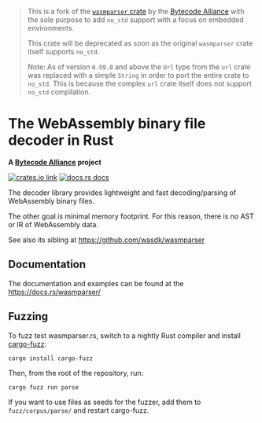 > This is a fork of the [`wasmparser` crate] by the [Bytecode Alliance] with
> the sole purpose to add `no_std` support with a focus on embedded environments.
>
> This crate will be deprecated as soon as the original `wasmparser` crate itself supports `no_std`.
>
> Note: As of version `0.99.0` and above the `Url` type from the `url` crate was replaced with
>       a simple `String` in order to port the entire crate to `no_std`. This is because the
>       complex `url` crate itself does not support `no_std` compilation. 

[`wasmparser` crate]: https://crates.io/crates/wasmparser
[Bytecode Alliance]: https://bytecodealliance.org/

# The WebAssembly binary file decoder in Rust

**A [Bytecode Alliance](https://bytecodealliance.org/) project**

[![crates.io link](https://img.shields.io/crates/v/wasmparser.svg)](https://crates.io/crates/wasmparser)
[![docs.rs docs](https://img.shields.io/static/v1?label=docs&message=wasmparser&color=blue&style=flat-square)](https://docs.rs/wasmparser/)

The decoder library provides lightweight and fast decoding/parsing of WebAssembly binary files.

The other goal is minimal memory footprint. For this reason, there is no AST or IR of WebAssembly data.

See also its sibling at https://github.com/wasdk/wasmparser


## Documentation

The documentation and examples can be found at the https://docs.rs/wasmparser/


## Fuzzing

To fuzz test wasmparser.rs, switch to a nightly Rust compiler and install [cargo-fuzz]:

```
cargo install cargo-fuzz
```

Then, from the root of the repository, run:

```
cargo fuzz run parse
```

If you want to use files as seeds for the fuzzer, add them to `fuzz/corpus/parse/` and restart cargo-fuzz.

[cargo-fuzz]: https://github.com/rust-fuzz/cargo-fuzz
